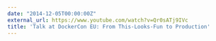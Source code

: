 ```yaml
---
date: "2014-12-05T00:00:00Z"
external_url: https://www.youtube.com/watch?v=Qr0sATj9IVc
title: 'Talk at DockerCon EU: From This-Looks-Fun to Production'
---
```

